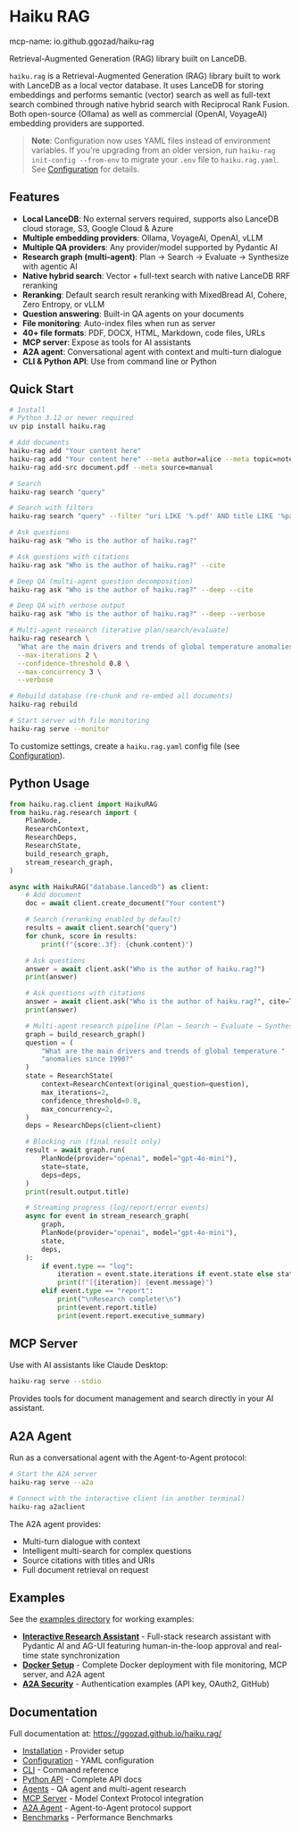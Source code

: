 # Haiku RAG

mcp-name: io.github.ggozad/haiku-rag

Retrieval-Augmented Generation (RAG) library built on LanceDB.

`haiku.rag` is a Retrieval-Augmented Generation (RAG) library built to work with LanceDB as a local vector database. It uses LanceDB for storing embeddings and performs semantic (vector) search as well as full-text search combined through native hybrid search with Reciprocal Rank Fusion. Both open-source (Ollama) as well as commercial (OpenAI, VoyageAI) embedding providers are supported.

> **Note**: Configuration now uses YAML files instead of environment variables. If you're upgrading from an older version, run `haiku-rag init-config --from-env` to migrate your `.env` file to `haiku.rag.yaml`. See [Configuration](https://ggozad.github.io/haiku.rag/configuration/) for details.

## Features

- **Local LanceDB**: No external servers required, supports also LanceDB cloud storage, S3, Google Cloud & Azure
- **Multiple embedding providers**: Ollama, VoyageAI, OpenAI, vLLM
- **Multiple QA providers**: Any provider/model supported by Pydantic AI
- **Research graph (multi‑agent)**: Plan → Search → Evaluate → Synthesize with agentic AI
- **Native hybrid search**: Vector + full-text search with native LanceDB RRF reranking
- **Reranking**: Default search result reranking with MixedBread AI, Cohere, Zero Entropy, or vLLM
- **Question answering**: Built-in QA agents on your documents
- **File monitoring**: Auto-index files when run as server
- **40+ file formats**: PDF, DOCX, HTML, Markdown, code files, URLs
- **MCP server**: Expose as tools for AI assistants
- **A2A agent**: Conversational agent with context and multi-turn dialogue
- **CLI & Python API**: Use from command line or Python

## Quick Start

```bash
# Install
# Python 3.12 or newer required
uv pip install haiku.rag

# Add documents
haiku-rag add "Your content here"
haiku-rag add "Your content here" --meta author=alice --meta topic=notes
haiku-rag add-src document.pdf --meta source=manual

# Search
haiku-rag search "query"

# Search with filters
haiku-rag search "query" --filter "uri LIKE '%.pdf' AND title LIKE '%paper%'"

# Ask questions
haiku-rag ask "Who is the author of haiku.rag?"

# Ask questions with citations
haiku-rag ask "Who is the author of haiku.rag?" --cite

# Deep QA (multi-agent question decomposition)
haiku-rag ask "Who is the author of haiku.rag?" --deep --cite

# Deep QA with verbose output
haiku-rag ask "Who is the author of haiku.rag?" --deep --verbose

# Multi‑agent research (iterative plan/search/evaluate)
haiku-rag research \
  "What are the main drivers and trends of global temperature anomalies since 1990?" \
  --max-iterations 2 \
  --confidence-threshold 0.8 \
  --max-concurrency 3 \
  --verbose

# Rebuild database (re-chunk and re-embed all documents)
haiku-rag rebuild

# Start server with file monitoring
haiku-rag serve --monitor
```

To customize settings, create a `haiku.rag.yaml` config file (see [Configuration](https://ggozad.github.io/haiku.rag/configuration/)).

## Python Usage

```python
from haiku.rag.client import HaikuRAG
from haiku.rag.research import (
    PlanNode,
    ResearchContext,
    ResearchDeps,
    ResearchState,
    build_research_graph,
    stream_research_graph,
)

async with HaikuRAG("database.lancedb") as client:
    # Add document
    doc = await client.create_document("Your content")

    # Search (reranking enabled by default)
    results = await client.search("query")
    for chunk, score in results:
        print(f"{score:.3f}: {chunk.content}")

    # Ask questions
    answer = await client.ask("Who is the author of haiku.rag?")
    print(answer)

    # Ask questions with citations
    answer = await client.ask("Who is the author of haiku.rag?", cite=True)
    print(answer)

    # Multi‑agent research pipeline (Plan → Search → Evaluate → Synthesize)
    graph = build_research_graph()
    question = (
        "What are the main drivers and trends of global temperature "
        "anomalies since 1990?"
    )
    state = ResearchState(
        context=ResearchContext(original_question=question),
        max_iterations=2,
        confidence_threshold=0.8,
        max_concurrency=2,
    )
    deps = ResearchDeps(client=client)

    # Blocking run (final result only)
    result = await graph.run(
        PlanNode(provider="openai", model="gpt-4o-mini"),
        state=state,
        deps=deps,
    )
    print(result.output.title)

    # Streaming progress (log/report/error events)
    async for event in stream_research_graph(
        graph,
        PlanNode(provider="openai", model="gpt-4o-mini"),
        state,
        deps,
    ):
        if event.type == "log":
            iteration = event.state.iterations if event.state else state.iterations
            print(f"[{iteration}] {event.message}")
        elif event.type == "report":
            print("\nResearch complete!\n")
            print(event.report.title)
            print(event.report.executive_summary)
```

## MCP Server

Use with AI assistants like Claude Desktop:

```bash
haiku-rag serve --stdio
```

Provides tools for document management and search directly in your AI assistant.

## A2A Agent

Run as a conversational agent with the Agent-to-Agent protocol:

```bash
# Start the A2A server
haiku-rag serve --a2a

# Connect with the interactive client (in another terminal)
haiku-rag a2aclient
```

The A2A agent provides:

- Multi-turn dialogue with context
- Intelligent multi-search for complex questions
- Source citations with titles and URIs
- Full document retrieval on request

## Examples

See the [examples directory](examples/) for working examples:

- **[Interactive Research Assistant](examples/ag-ui-research/)** - Full-stack research assistant with Pydantic AI and AG-UI featuring human-in-the-loop approval and real-time state synchronization
- **[Docker Setup](examples/docker/)** - Complete Docker deployment with file monitoring, MCP server, and A2A agent
- **[A2A Security](examples/a2a-security/)** - Authentication examples (API key, OAuth2, GitHub)

## Documentation

Full documentation at: https://ggozad.github.io/haiku.rag/

- [Installation](https://ggozad.github.io/haiku.rag/installation/) - Provider setup
- [Configuration](https://ggozad.github.io/haiku.rag/configuration/) - YAML configuration
- [CLI](https://ggozad.github.io/haiku.rag/cli/) - Command reference
- [Python API](https://ggozad.github.io/haiku.rag/python/) - Complete API docs
- [Agents](https://ggozad.github.io/haiku.rag/agents/) - QA agent and multi-agent research
- [MCP Server](https://ggozad.github.io/haiku.rag/mcp/) - Model Context Protocol integration
- [A2A Agent](https://ggozad.github.io/haiku.rag/a2a/) - Agent-to-Agent protocol support
- [Benchmarks](https://ggozad.github.io/haiku.rag/benchmarks/) - Performance Benchmarks
